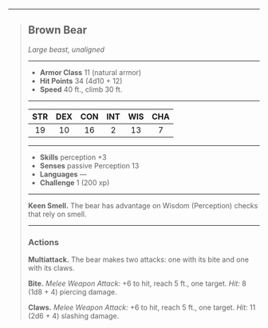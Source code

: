 ***
> ## Brown Bear
> *Large beast, unaligned*
> 
> ***
> 
> - **Armor Class** 11 (natural armor)
> - **Hit Points** 34 (4d10 + 12)
> - **Speed** 40 ft., climb 30 ft.
> 
> ***
> 
> |STR|DEX|CON|INT|WIS|CHA|
> |:---:|:---:|:---:|:---:|:---:|:---:|
> |19|10|16|2|13|7|
> 
> ***
> 
> - **Skills** perception +3
> - **Senses** passive Perception 13
> - **Languages** —
> - **Challenge** 1 (200 xp)
> 
> ***
> 
> **Keen Smell.** The bear has advantage on Wisdom (Perception) checks that rely on smell.
> 
> ***
> 
> ### Actions
> **Multiattack.** The bear makes two attacks: one with its bite and one with its claws.
> 
> **Bite.** *Melee Weapon Attack:* +6 to hit, reach 5 ft., one target. *Hit:* 8 (1d8 + 4) piercing damage.
> 
> **Claws.** *Melee Weapon Attack:* +6 to hit, reach 5 ft., one target. *Hit:* 11 (2d6 + 4) slashing damage.